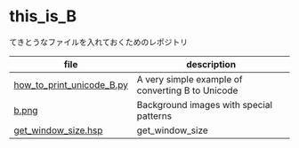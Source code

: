 # this_is_B

てきとうなファイルを入れておくためのレポジトリ

| file | description |
| ---- | ---- | 
| [how_to_print_unicode_B.py](./how_to_print_unicode_B.py) | A very simple example of converting B to Unicode |
| [b.png](./b.png) | Background images with special patterns |
| [get_window_size.hsp](./get_window_size.hsp) | get_window_size |
